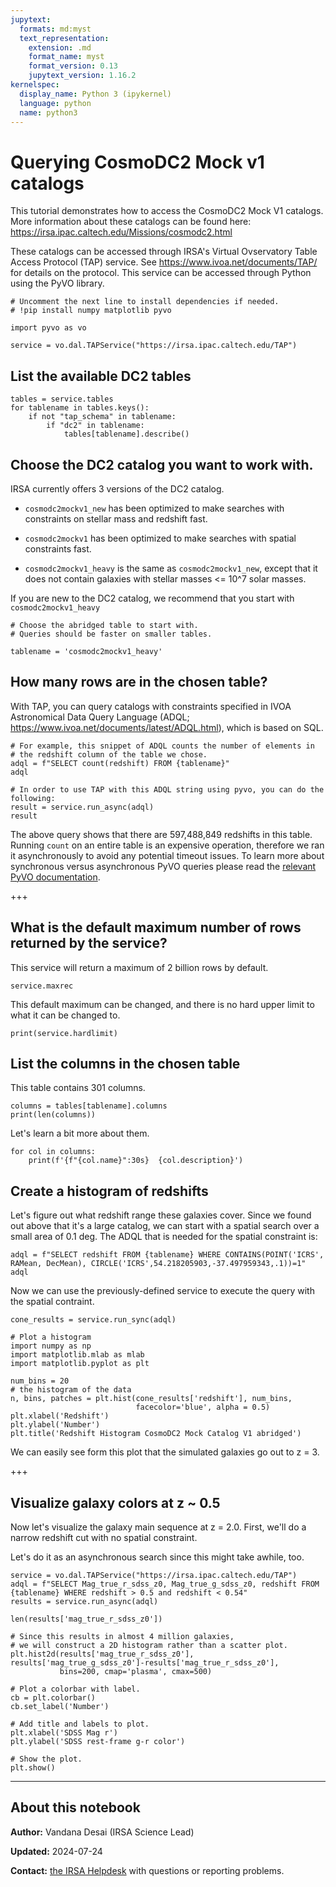 ```yaml
---
jupytext:
  formats: md:myst
  text_representation:
    extension: .md
    format_name: myst
    format_version: 0.13
    jupytext_version: 1.16.2
kernelspec:
  display_name: Python 3 (ipykernel)
  language: python
  name: python3
---
```




# Querying CosmoDC2 Mock v1 catalogs

This tutorial demonstrates how to access the CosmoDC2 Mock V1 catalogs. More information about these catalogs can be found here: https://irsa.ipac.caltech.edu/Missions/cosmodc2.html

These catalogs can be accessed through IRSA's Virtual Ovservatory Table Access Protocol (TAP) service. See https://www.ivoa.net/documents/TAP/ for details on the protocol. This service can be accessed through Python using the PyVO library.

```{code-cell} ipython3
# Uncomment the next line to install dependencies if needed.
# !pip install numpy matplotlib pyvo
```

```{code-cell} ipython3
import pyvo as vo
```

```{code-cell} ipython3
service = vo.dal.TAPService("https://irsa.ipac.caltech.edu/TAP")
```

## List the available DC2 tables

```{code-cell} ipython3
tables = service.tables
for tablename in tables.keys():
    if not "tap_schema" in tablename:
        if "dc2" in tablename:
            tables[tablename].describe()
```

## Choose the DC2 catalog you want to work with.

IRSA currently offers 3 versions of the DC2 catalog.

* ``cosmodc2mockv1_new`` has been optimized to make searches with constraints on stellar mass and redshift fast.

* ``cosmodc2mockv1`` has been optimized to make searches with spatial constraints fast.

* ``cosmodc2mockv1_heavy`` is the same as ``cosmodc2mockv1_new``, except that it does not contain galaxies with stellar masses <= 10^7 solar masses.

If you are new to the DC2 catalog, we recommend that you start with ``cosmodc2mockv1_heavy``

```{code-cell} ipython3
# Choose the abridged table to start with.
# Queries should be faster on smaller tables.

tablename = 'cosmodc2mockv1_heavy'
```

## How many rows are in the chosen table?

With TAP, you can query catalogs with constraints specified in IVOA Astronomical Data Query Language (ADQL; https://www.ivoa.net/documents/latest/ADQL.html), which is based on SQL.

```{code-cell} ipython3
# For example, this snippet of ADQL counts the number of elements in
# the redshift column of the table we chose.
adql = f"SELECT count(redshift) FROM {tablename}"
adql
```

```{code-cell} ipython3
# In order to use TAP with this ADQL string using pyvo, you can do the following:
result = service.run_async(adql)
result
```

The above query shows that there are 597,488,849 redshifts in this table. 
Running ``count`` on an entire table is an expensive operation, therefore we ran it asynchronously to avoid any potential timeout issues. 
To learn more about synchronous versus asynchronous PyVO queries please read the [relevant PyVO documentation](https://pyvo.readthedocs.io/en/latest/dal/index.html#synchronous-vs-asynchronous-query).

+++

## What is the default maximum number of rows returned by the service?

This service will return a maximum of 2 billion rows by default.

```{code-cell} ipython3
service.maxrec
```

This default maximum can be changed, and there is no hard upper limit to what it can be changed to.

```{code-cell} ipython3
print(service.hardlimit)
```

## List the columns in the chosen table

This table contains 301 columns.

```{code-cell} ipython3
columns = tables[tablename].columns
print(len(columns))
```

Let's learn a bit more about them.

```{code-cell} ipython3
for col in columns:
    print(f'{f"{col.name}":30s}  {col.description}')
```

## Create a histogram of redshifts

Let's figure out what redshift range these galaxies cover. Since we found out above that it's a large catalog, we can start with a spatial search over a small area of 0.1 deg. The ADQL that is needed for the spatial constraint is:

```{code-cell} ipython3
adql = f"SELECT redshift FROM {tablename} WHERE CONTAINS(POINT('ICRS', RAMean, DecMean), CIRCLE('ICRS',54.218205903,-37.497959343,.1))=1"
adql
```

Now we can use the previously-defined service to execute the query with the spatial contraint.

```{code-cell} ipython3
cone_results = service.run_sync(adql)
```

```{code-cell} ipython3
# Plot a histogram
import numpy as np
import matplotlib.mlab as mlab
import matplotlib.pyplot as plt

num_bins = 20
# the histogram of the data
n, bins, patches = plt.hist(cone_results['redshift'], num_bins,
                            facecolor='blue', alpha = 0.5)
plt.xlabel('Redshift')
plt.ylabel('Number')
plt.title('Redshift Histogram CosmoDC2 Mock Catalog V1 abridged')
```

We can easily see form this plot that the simulated galaxies go out to z = 3.

+++

## Visualize galaxy colors at z ~ 0.5

Now let's visualize the galaxy main sequence at z = 2.0. First, we'll do a narrow redshift cut with no spatial constraint.

Let's do it as an asynchronous search since this might take awhile, too.

```{code-cell} ipython3
service = vo.dal.TAPService("https://irsa.ipac.caltech.edu/TAP")
adql = f"SELECT Mag_true_r_sdss_z0, Mag_true_g_sdss_z0, redshift FROM {tablename} WHERE redshift > 0.5 and redshift < 0.54"
results = service.run_async(adql)
```

```{code-cell} ipython3
len(results['mag_true_r_sdss_z0'])
```

```{code-cell} ipython3
# Since this results in almost 4 million galaxies,
# we will construct a 2D histogram rather than a scatter plot.
plt.hist2d(results['mag_true_r_sdss_z0'], results['mag_true_g_sdss_z0']-results['mag_true_r_sdss_z0'],
           bins=200, cmap='plasma', cmax=500)

# Plot a colorbar with label.
cb = plt.colorbar()
cb.set_label('Number')

# Add title and labels to plot.
plt.xlabel('SDSS Mag r')
plt.ylabel('SDSS rest-frame g-r color')

# Show the plot.
plt.show()
```
***

## About this notebook

**Author:** Vandana Desai (IRSA Science Lead)

**Updated:** 2024-07-24

**Contact:** [the IRSA Helpdesk](https://irsa.ipac.caltech.edu/docs/help_desk.html) with questions or reporting problems.
